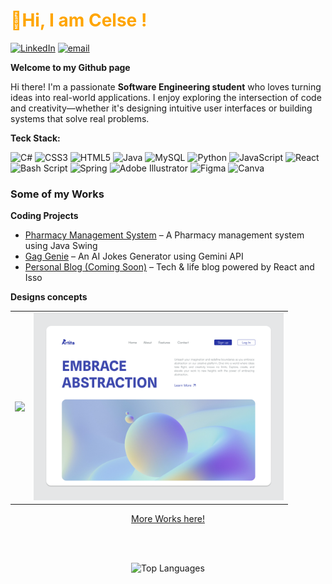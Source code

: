 # <span style="color: orange;">👋Hi, I am Celse !</span>
 

[![LinkedIn](https://img.shields.io/badge/LinkedIn-%230077B5.svg?logo=linkedin&logoColor=white)](https://linkedin.com/in/www.linkedin.com/in/celse-mizeromahire-069421178)   [![email](https://img.shields.io/badge/Email-D14836?logo=gmail&logoColor=white)](mailto:mizeromahirecelse@gmail.com) 

**Welcome to my Github page**

Hi there! I'm a passionate **Software Engineering student** who loves turning ideas into real-world applications. I enjoy exploring the intersection of code and creativity—whether it's designing intuitive user interfaces or building systems that solve real problems. 


**Teck Stack:**

![C#](https://img.shields.io/badge/c%23-%23239120.svg?style=for-the-badge&logo=csharp&logoColor=white) ![CSS3](https://img.shields.io/badge/css3-%231572B6.svg?style=for-the-badge&logo=css3&logoColor=white) ![HTML5](https://img.shields.io/badge/html5-%23E34F26.svg?style=for-the-badge&logo=html5&logoColor=white) ![Java](https://img.shields.io/badge/java-%23ED8B00.svg?style=for-the-badge&logo=openjdk&logoColor=white)  ![MySQL](https://img.shields.io/badge/mysql-4479A1.svg?style=for-the-badge&logo=mysql&logoColor=white)  ![Python](https://img.shields.io/badge/python-3670A0?style=for-the-badge&logo=python&logoColor=ffdd54) ![JavaScript](https://img.shields.io/badge/javascript-%23323330.svg?style=for-the-badge&logo=javascript&logoColor=%23F7DF1E)   ![React](https://img.shields.io/badge/react-%2320232a.svg?style=for-the-badge&logo=react&logoColor=%2361DAFB) ![Bash Script](https://img.shields.io/badge/bash_script-%23121011.svg?style=for-the-badge&logo=gnu-bash&logoColor=white)  ![Spring](https://img.shields.io/badge/spring-%236DB33F.svg?style=for-the-badge&logo=spring&logoColor=white) ![Adobe Illustrator](https://img.shields.io/badge/adobe%20illustrator-%23FF9A00.svg?style=for-the-badge&logo=adobe%20illustrator&logoColor=white) ![Figma](https://img.shields.io/badge/figma-%23F24E1E.svg?style=for-the-badge&logo=figma&logoColor=white) ![Canva](https://img.shields.io/badge/Canva-%2300C4CC.svg?style=for-the-badge&logo=Canva&logoColor=white) 


### **Some of my Works**

**Coding Projects**
- [Pharmacy Management System]() – A Pharmacy management system using Java Swing
- [Gag Genie]() – An AI Jokes Generator using Gemini API
- [Personal Blog (Coming Soon)]() – Tech & life blog powered by React and Isso

**Designs concepts**

<table>
  <tr>
    <td><img src="Upwork 2.png" width="400"/></td>
    <td><img src="Dribble post 2.png" width="400"/></td>
  </tr>
</table>

<p align="center">
  <a href="https://dribbble.com/Highrunner01" target="_blank">
    More Works here!
  </a>
</p>

</br>
</br>


<p align="center">
  <img src="https://github-readme-stats.vercel.app/api/top-langs/?username=Smiley2507&theme=dark&hide_border=false&include_all_commits=false&count_private=false&layout=compact" alt="Top Languages" />
</p>


</br>
</br>

